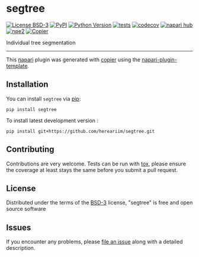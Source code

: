 # segtree

[![License BSD-3](https://img.shields.io/pypi/l/segtree.svg?color=green)](https://github.com/hereariim/segtree/raw/main/LICENSE)
[![PyPI](https://img.shields.io/pypi/v/segtree.svg?color=green)](https://pypi.org/project/segtree)
[![Python Version](https://img.shields.io/pypi/pyversions/segtree.svg?color=green)](https://python.org)
[![tests](https://github.com/hereariim/segtree/workflows/tests/badge.svg)](https://github.com/hereariim/segtree/actions)
[![codecov](https://codecov.io/gh/hereariim/segtree/branch/main/graph/badge.svg)](https://codecov.io/gh/hereariim/segtree)
[![napari hub](https://img.shields.io/endpoint?url=https://api.napari-hub.org/shields/segtree)](https://napari-hub.org/plugins/segtree)
[![npe2](https://img.shields.io/badge/plugin-npe2-blue?link=https://napari.org/stable/plugins/index.html)](https://napari.org/stable/plugins/index.html)
[![Copier](https://img.shields.io/endpoint?url=https://raw.githubusercontent.com/copier-org/copier/master/img/badge/badge-grayscale-inverted-border-purple.json)](https://github.com/copier-org/copier)

Individual tree segmentation

----------------------------------

This [napari] plugin was generated with [copier] using the [napari-plugin-template].

<!--
Don't miss the full getting started guide to set up your new package:
https://github.com/napari/napari-plugin-template#getting-started

and review the napari docs for plugin developers:
https://napari.org/stable/plugins/index.html
-->

## Installation

You can install `segtree` via [pip]:

    pip install segtree



To install latest development version :

    pip install git+https://github.com/hereariim/segtree.git


## Contributing

Contributions are very welcome. Tests can be run with [tox], please ensure
the coverage at least stays the same before you submit a pull request.

## License

Distributed under the terms of the [BSD-3] license,
"segtree" is free and open source software

## Issues

If you encounter any problems, please [file an issue] along with a detailed description.

[napari]: https://github.com/napari/napari
[copier]: https://copier.readthedocs.io/en/stable/
[@napari]: https://github.com/napari
[MIT]: http://opensource.org/licenses/MIT
[BSD-3]: http://opensource.org/licenses/BSD-3-Clause
[GNU GPL v3.0]: http://www.gnu.org/licenses/gpl-3.0.txt
[GNU LGPL v3.0]: http://www.gnu.org/licenses/lgpl-3.0.txt
[Apache Software License 2.0]: http://www.apache.org/licenses/LICENSE-2.0
[Mozilla Public License 2.0]: https://www.mozilla.org/media/MPL/2.0/index.txt
[napari-plugin-template]: https://github.com/napari/napari-plugin-template

[file an issue]: https://github.com/hereariim/segtree/issues

[napari]: https://github.com/napari/napari
[tox]: https://tox.readthedocs.io/en/latest/
[pip]: https://pypi.org/project/pip/
[PyPI]: https://pypi.org/
